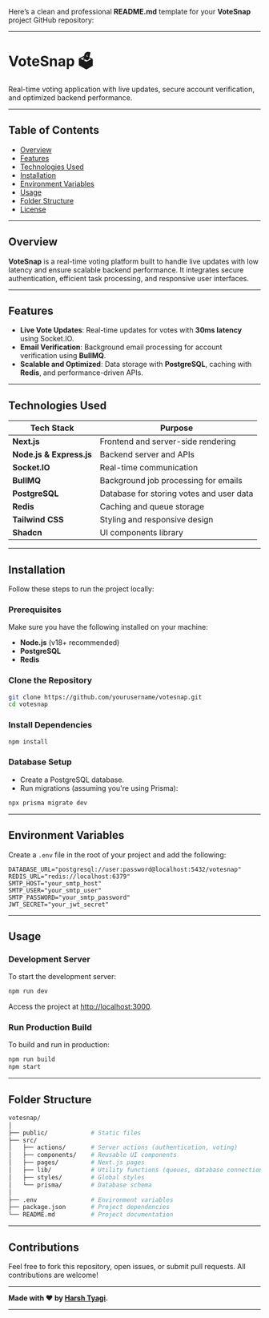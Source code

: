 Here’s a clean and professional **README.md** template for your **VoteSnap** project GitHub repository:

---

# **VoteSnap** 🗳️  
Real-time voting application with live updates, secure account verification, and optimized backend performance.

---

## **Table of Contents**  
- [Overview](#overview)  
- [Features](#features)  
- [Technologies Used](#technologies-used)  
- [Installation](#installation)  
- [Environment Variables](#environment-variables)  
- [Usage](#usage)  
- [Folder Structure](#folder-structure)  
- [License](#license)  

---

## **Overview**  
**VoteSnap** is a real-time voting platform built to handle live updates with low latency and ensure scalable backend performance. It integrates secure authentication, efficient task processing, and responsive user interfaces.

---

## **Features**  
- **Live Vote Updates**: Real-time updates for votes with **30ms latency** using Socket.IO.  
- **Email Verification**: Background email processing for account verification using **BullMQ**.  
- **Scalable and Optimized**: Data storage with **PostgreSQL**, caching with **Redis**, and performance-driven APIs.  

---

## **Technologies Used**  
| **Tech Stack**           | **Purpose**                                |  
|--------------------------|-------------------------------------------|  
| **Next.js**              | Frontend and server-side rendering        |  
| **Node.js & Express.js** | Backend server and APIs                   |  
| **Socket.IO**            | Real-time communication                   |  
| **BullMQ**               | Background job processing for emails      |  
| **PostgreSQL**           | Database for storing votes and user data  |  
| **Redis**                | Caching and queue storage                 |  
| **Tailwind CSS**         | Styling and responsive design             |  
| **Shadcn**               | UI components library                     |  

---

## **Installation**  

Follow these steps to run the project locally:

### **Prerequisites**  
Make sure you have the following installed on your machine:  
- **Node.js** (v18+ recommended)  
- **PostgreSQL**  
- **Redis**  

### **Clone the Repository**  
```bash
git clone https://github.com/yourusername/votesnap.git
cd votesnap
```

### **Install Dependencies**  
```bash
npm install
```

### **Database Setup**  
- Create a PostgreSQL database.  
- Run migrations (assuming you're using Prisma):  
```bash
npx prisma migrate dev
```

---

## **Environment Variables**  

Create a `.env` file in the root of your project and add the following:  
```env
DATABASE_URL="postgresql://user:password@localhost:5432/votesnap"  
REDIS_URL="redis://localhost:6379"  
SMTP_HOST="your_smtp_host"  
SMTP_USER="your_smtp_user"  
SMTP_PASSWORD="your_smtp_password"  
JWT_SECRET="your_jwt_secret"  
```

---

## **Usage**  

### **Development Server**  
To start the development server:  
```bash
npm run dev
```
Access the project at [http://localhost:3000](http://localhost:3000).

### **Run Production Build**  
To build and run in production:  
```bash
npm run build
npm start
```

---

## **Folder Structure**  
```bash
votesnap/
│
├── public/            # Static files  
├── src/  
│   ├── actions/       # Server actions (authentication, voting)  
│   ├── components/    # Reusable UI components  
│   ├── pages/         # Next.js pages  
│   ├── lib/           # Utility functions (queues, database connections)  
│   ├── styles/        # Global styles  
│   └── prisma/        # Database schema  
│
├── .env               # Environment variables  
├── package.json       # Project dependencies  
└── README.md          # Project documentation  
```


---

## **Contributions**  
Feel free to fork this repository, open issues, or submit pull requests. All contributions are welcome!

---

**Made with ❤️ by [Harsh Tyagi](https://github.com/tyagiharsh607).**  

--- 
